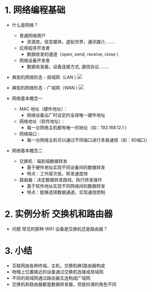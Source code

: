 # 1. 网络编程基础
- 什么是网络？
    - 普通网络用户
        - 资源库，信息媒体，虚拟世界，通讯媒介, ......
    - 应用程序开发者
        - 数据收发的通道（open, send, receive, close )
    - 网络设备开发者
        - 数据收发器，设备连接方式, 通信协议, ......

- 典型的网络形态 - 局域网（LAN )
    ![](vx_images/.png)


- 典型的网络形态 - 广域网（WAN )
    ![](vx_images/.png)

- 网络基本概念一
    - MAC 地址（硬件地址）：
        - 网络设备出厂时设定的全球唯一硬件地址
    - 网络地址（软件地址）：
        - 每一台网络主机都有唯一的地址（如：192.168.12.1 )
    - 网络端口 :
        - 每一台网络主机可以通过不同端口进行多路通信（如：80端口）

- 网络基本概念二
    - 交换机：端到端数据转发
        - 基于硬件地址实现不同设备间的数据转发
        - 特点：工作层次低，转发速度快
    - 路甶器：决定数据转发路线，执行转发操作
        - 基于软件地址实现不同网络间的数据转发
        - 特点：能够选择数据通道，实现通信控制

# 2. 实例分析 交换机和路由器

- 问题
    常见的那种 WIFI 设备是交换机还是路甶器？

# 3. 小结
- 互联网甶各种终端，主机，交换机麻]路甶器构成
- 物理上位置接近的设备通过交换机连接成局域网
- 不同的局域网通过路甶器互连构成广域网
- 交换机和路甶器都是数据转发器，但是扮演的角色不同
